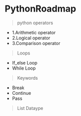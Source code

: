 # PythonRoadmap
> python operators

+ 1.Arithmetic operator
+ 2.Logical operator
+ 3.Comparison operator

> Loops

+ If_else Loop
+ While Loop

> Keywords

+ Break
+ Continue
+ Pass

> List Dataype


